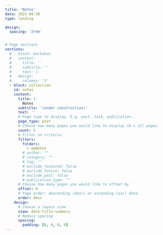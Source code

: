 ```yaml
---
title: 'Notes'
date: 2025-08-30
type: landing

design:
  spacing: '2rem'


# Page sections
sections:
  # - block: markdown
  #   content:
  #     title: ''
  #     subtitle: ''
  #     text: |-
  #   design:
  #     columns: '3'
  - block: collection
    id: notes
    content:
      title: |-
        Notes
      subtitle: '(under construction)'
      text: ''
      # Page type to display. E.g. post, talk, publication...
      page_type: post
      # Choose how many pages you would like to display (0 = all pages)
      count: 5
      # Filter on criteria
      filters:
        folders:
          - myNotes
        # author: ""
        # category: ""
        # tag: ""
        # exclude_featured: false
        # exclude_future: false
        # exclude_past: false
        # publication_type: ""
      # Choose how many pages you would like to offset by
      offset: 0
      # Page order: descending (desc) or ascending (asc) date.
      order: desc
    design:
      # Choose a layout view
      view: date-title-summary
      # Reduce spacing
      spacing:
        padding: [0, 0, 0, 0]
---
```

